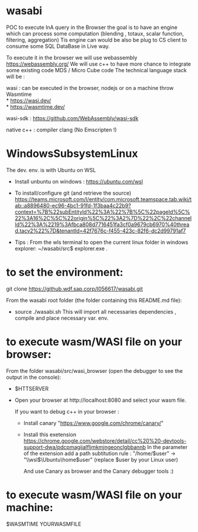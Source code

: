 
# wasabi
POC to execute InA query in the Browser the goal is to have an engine which can process some computation (blending , totaux, scalar function, filtering, aggregation)
Tis engine can would be also be plug to CS client to consume some SQL DataBase in  Live way.

To execute it in the browser we will use webassembly https://webassembly.org/
We will use c++ to have more chance to integrate some existing code MDS / Micro Cube code
The technical language stack will be : 

  wasi        : can be executed in the browser, nodejs or on a machine throw Wasmtime  
                     * https://wasi.dev/  
                     * https://wasmtime.dev/  
                      
  wasi-sdk   :  https://github.com/WebAssembly/wasi-sdk
  
  native c++ :  compiler clang (No Emscripten !)

# WindowsSubsystemLinux
The dev. env. is with Ubuntu on WSL
  - Install unbuntu on windows :
     https://ubuntu.com/wsl
 
  - To install/configure git (and retrieve the source)
     https://teams.microsoft.com/l/entity/com.microsoft.teamspace.tab.wiki/tab::a8896480-ec96-4bc1-91fd-1f3baa4c22b9?context=%7B%22subEntityId%22%3A%22%7B%5C%22pageId%5C%22%3A16%2C%5C%22origin%5C%22%3A2%7D%22%2C%22channelId%22%3A%2219%3Afbca808d7716451fa3cf0a9679cb6970%40thread.tacv2%22%7D&tenantId=42f7676c-f455-423c-82f6-dc2d99791af7

  - Tips : From the wls terminal to open the current linux folder in windows explorer:
       ~/wasabi/src$ explorer.exe .
  
 # to set the environment:
 git clone https://github.wdf.sap.corp/I056617/wasabi.git
 
 From the wasabi root folder (the folder containing this README.md file):
  - source ./wasabi.sh
    This will import all necessaries dependencies , compile and place necessary var. env.
 
 # to execute wasm/WASI file on your browser:
 From the folder wasabi/src/wasi_browser (open the debugger to see the output in the console):
  - $HTTSERVER
  - Open your browser at http://localhost:8080 and select your wasm file.
  
      If you want to debug c++ in your browser :
      - Install canary "https://www.google.com/chrome/canary/"
      - Install this exetension https://chrome.google.com/webstore/detail/cc%20%20-devtools-support-dwa/pdcpmagijalfljmkmjngeonclgbbannb
        In the parameter of the extension add a path subtitution rule :
          "/home/$user" -> "\\wsl$\Ubuntu\home\$user" (replace $user by your Linux user) 
          
          And use Canary as browser and the Canary debugger tools :)
 
 # to execute wasm/WASI file on your machine:
 $WASMTIME YOURWASMFILE
 
